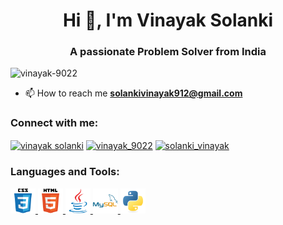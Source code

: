 <h1 align="center">Hi 👋, I'm Vinayak Solanki</h1>
<h3 align="center">A passionate Problem Solver from India</h3>

<p align="left"> <img src="https://komarev.com/ghpvc/?username=vinayak-9022&label=Profile%20views&color=0e75b6&style=flat" alt="vinayak-9022" /> </p>

- 📫 How to reach me **solankivinayak912@gmail.com**

<h3 align="left">Connect with me:</h3>
<p align="left">
<a href="www.linkedin.com/in/vinayak-solanki-339346300" target="blank"><img align="center" src="https://raw.githubusercontent.com/rahuldkjain/github-profile-readme-generator/master/src/images/icons/Social/linked-in-alt.svg" alt="vinayak solanki" height="30" width="40" /></a>
<a href="https://instagram.com/vinayak_9022" target="blank"><img align="center" src="https://raw.githubusercontent.com/rahuldkjain/github-profile-readme-generator/master/src/images/icons/Social/instagram.svg" alt="vinayak_9022" height="30" width="40" /></a>
<a href="https://www.leetcode.com/solanki_vinayak" target="blank"><img align="center" src="https://raw.githubusercontent.com/rahuldkjain/github-profile-readme-generator/master/src/images/icons/Social/leet-code.svg" alt="solanki_vinayak" height="30" width="40" /></a>
</p>

<h3 align="left">Languages and Tools:</h3>
<p align="left"> <a href="https://www.w3schools.com/css/" target="_blank" rel="noreferrer"> <img src="https://raw.githubusercontent.com/devicons/devicon/master/icons/css3/css3-original-wordmark.svg" alt="css3" width="40" height="40"/> </a> <a href="https://www.w3.org/html/" target="_blank" rel="noreferrer"> <img src="https://raw.githubusercontent.com/devicons/devicon/master/icons/html5/html5-original-wordmark.svg" alt="html5" width="40" height="40"/> </a> <a href="https://www.java.com" target="_blank" rel="noreferrer"> <img src="https://raw.githubusercontent.com/devicons/devicon/master/icons/java/java-original.svg" alt="java" width="40" height="40"/> </a> <a href="https://www.mysql.com/" target="_blank" rel="noreferrer"> <img src="https://raw.githubusercontent.com/devicons/devicon/master/icons/mysql/mysql-original-wordmark.svg" alt="mysql" width="40" height="40"/> </a> <a href="https://www.python.org" target="_blank" rel="noreferrer"> <img src="https://raw.githubusercontent.com/devicons/devicon/master/icons/python/python-original.svg" alt="python" width="40" height="40"/> </a> </p>
